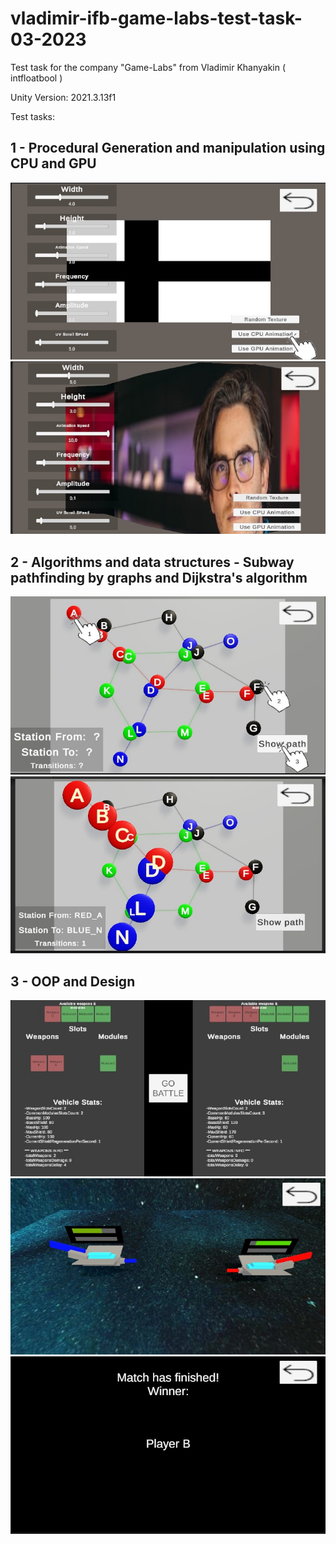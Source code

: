 # vladimir-ifb-game-labs-test-task-03-2023
Test task for the company "Game-Labs" from Vladimir Khanyakin ( intfloatbool )

Unity Version: 2021.3.13f1

Test tasks:

## 1 - Procedural Generation and manipulation using CPU and GPU
  ![Alt text](/Screens/Task_0_Procedural_generation_0.jpg "Optional Title")
  ![Alt text](/Screens/Task_0_Procedural_generation_1.jpg "Optional Title")
  
## 2 - Algorithms and data structures - Subway pathfinding by graphs and Dijkstra's algorithm
  ![Alt text](/Screens/Task_1_Algorithms_0.jpg "Optional Title")
  ![Alt text](/Screens/Task_1_Algorithms_1.jpg "Optional Title")
## 3 - OOP and Design
  ![Alt text](/Screens/Task_2_OOP_AND_DESIGN_0.jpg "Optional Title")
  ![Alt text](/Screens/Task_2_OOP_AND_DESIGN_1.jpg "Optional Title")
  ![Alt text](/Screens/Task_2_OOP_AND_DESIGN_2.jpg "Optional Title")
  
